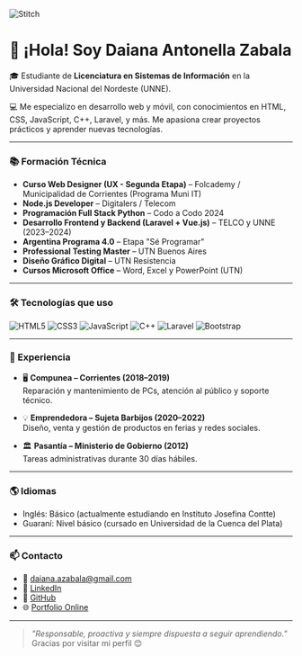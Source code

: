 ![Stitch](./DaiaZabala/icegif-588.gif)

# 👋 ¡Hola! Soy Daiana Antonella Zabala

🎓 Estudiante de **Licenciatura en Sistemas de Información** en la Universidad Nacional del Nordeste (UNNE).

💻 Me especializo en desarrollo web y móvil, con conocimientos en HTML, CSS, JavaScript, C++, Laravel, y más. Me apasiona crear proyectos prácticos y aprender nuevas tecnologías.

---

### 📚 Formación Técnica

- **Curso Web Designer (UX - Segunda Etapa)** – Folcademy / Municipalidad de Corrientes (Programa Muni IT)  
- **Node.js Developer** – Digitalers / Telecom  
- **Programación Full Stack Python** – Codo a Codo 2024  
- **Desarrollo Frontend y Backend (Laravel + Vue.js)** – TELCO y UNNE (2023–2024)  
- **Argentina Programa 4.0** – Etapa "Sé Programar"  
- **Professional Testing Master** – UTN Buenos Aires  
- **Diseño Gráfico Digital** – UTN Resistencia  
- **Cursos Microsoft Office** – Word, Excel y PowerPoint (UTN)  

---

### 🛠️ Tecnologías que uso

![HTML5](https://img.shields.io/badge/HTML-E34F26?style=flat&logo=html5&logoColor=white)
![CSS3](https://img.shields.io/badge/CSS-1572B6?style=flat&logo=css3&logoColor=white)
![JavaScript](https://img.shields.io/badge/JavaScript-F7DF1E?style=flat&logo=javascript&logoColor=black)
![C++](https://img.shields.io/badge/C++-00599C?style=flat&logo=c%2B%2B&logoColor=white)
![Laravel](https://img.shields.io/badge/Laravel-FF2D20?style=flat&logo=laravel&logoColor=white)
![Bootstrap](https://img.shields.io/badge/Bootstrap-563D7C?style=flat&logo=bootstrap&logoColor=white)

---

### 💼 Experiencia

- 🖥️ **Compunea – Corrientes (2018–2019)**  
  Reparación y mantenimiento de PCs, atención al público y soporte técnico.

- 💡 **Emprendedora – Sujeta Barbijos (2020–2022)**  
  Diseño, venta y gestión de productos en ferias y redes sociales.

- 🏛️ **Pasantía – Ministerio de Gobierno (2012)**  
  Tareas administrativas durante 30 días hábiles.

---

### 🌎 Idiomas

- Inglés: Básico (actualmente estudiando en Instituto Josefina Contte)  
- Guaraní: Nivel básico (cursado en Universidad de la Cuenca del Plata)  

---

### 📫 Contacto

- 📧 daiana.azabala@gmail.com  
- 💼 [LinkedIn](https://www.linkedin.com/in/daiana-antonella-zabala)  
- 🧠 [GitHub](https://github.com/DaiaZabala)  
- 🌐 [Portfolio Online](https://portfoliozabala.netlify.app/)

---

> _"Responsable, proactiva y siempre dispuesta a seguir aprendiendo."_  
> Gracias por visitar mi perfil 😊
